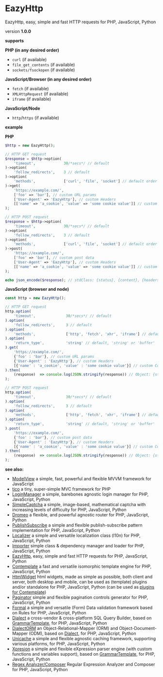 EazyHttp
=========

EazyHttp, easy, simple and fast HTTP requests for PHP, JavaScript, Python

version **1.0.0**

**supports**

**PHP (in any desired order)**

* `curl` (if available)
* `file_get_contents` (if available)
* `sockets/fsockopen` (if available)

**JavaScript/Browser (in any desired order)**

* `fetch` (if available)
* `XMLHttpRequest` (if available)
* `iframe` (if available)

**JavaScript/Node**

* `http`/`https` (if available)

**example**

**PHP**
```php
$http = new EazyHttp();

// HTTP GET request
$response = $http->option(
    'timeout',             30/*secs*/ // default
)->option(
    'follow_redirects',    3 // default
)->option(
    'methods',             ['curl', 'file', 'socket'] // default order
)->get(
    'https://example.com/',
    ['foo' => 'bar'], // custom URL params
    ['User-Agent' => 'EazyHttp'], // custom Headers
    [['name' => 'a_cookie', 'value' => 'some cookie value']] // custom Cookies
);

// HTTP POST request
$response = $http->option(
    'timeout',             30/*secs*/ // default
)->option(
    'follow_redirects',    3 // default
)->option(
    'methods',             ['curl', 'file', 'socket'] // default order
)->post(
    'https://example.com/',
    ['foo' => 'bar'], // custom post data
    ['User-Agent' => 'EazyHttp'], // custom Headers
    [['name' => 'a_cookie', 'value' => 'some cookie value']] // custom Cookies
);

echo json_encode($response); // stdClass: {status}, {content}, {headers}, {cookies}
```

**JavaScript (browser and node)**
```js
const http = new EazyHttp();

// HTTP GET request
http.option(
    'timeout',              30/*secs*/ // default
).option(
    'follow_redirects',     3 // default
).option(
    'methods',              ['http', 'fetch', 'xhr', 'iframe'] // default order
).option(
    'return_type',          'string' // default, 'string' or 'buffer'
).get(
    'https://example.com/',
    {'foo' : 'bar'}, // custom URL params
    {'User-Agent' : 'EazyHttp'}, // custom Headers
    [{'name' : 'a_cookie', 'value' : 'some cookie value'}] // custom Cookies
).then(
    (response)  => console.log(JSON.stringify(response)) // Object: {status}, {content}, {headers}, {cookies}
);

// HTTP POST request
http.option(
    'timeout',              30/*secs*/ // default
).option(
    'follow_redirects',     3 // default
).option(
    'methods',              ['http', 'fetch', 'xhr', 'iframe'] // default order
).option(
    'return_type',          'string' // default, 'string' or 'buffer'
).post(
    'https://example.com/',
    {'foo' : 'bar'}, // custom post data
    {'User-Agent' : 'EazyHttp'}, // custom Headers
    [{'name' : 'a_cookie', 'value' : 'some cookie value'}] // custom Cookies
).then(
    (response)  => console.log(JSON.stringify(response)) // Object: {status}, {content}, {headers}, {cookies}
);
```

**see also:**

* [ModelView](https://github.com/foo123/modelview.js) a simple, fast, powerful and flexible MVVM framework for JavaScript
* [tico](https://github.com/foo123/tico) a tiny, super-simple MVC framework for PHP
* [LoginManager](https://github.com/foo123/LoginManager) a simple, barebones agnostic login manager for PHP, JavaScript, Python
* [SimpleCaptcha](https://github.com/foo123/simple-captcha) a simple, image-based, mathematical captcha with increasing levels of difficulty for PHP, JavaScript, Python
* [Dromeo](https://github.com/foo123/Dromeo) a flexible, and powerful agnostic router for PHP, JavaScript, Python
* [PublishSubscribe](https://github.com/foo123/PublishSubscribe) a simple and flexible publish-subscribe pattern implementation for PHP, JavaScript, Python
* [Localizer](https://github.com/foo123/Localizer) a simple and versatile localization class (l10n) for PHP, JavaScript, Python
* [Importer](https://github.com/foo123/Importer) simple class &amp; dependency manager and loader for PHP, JavaScript, Python
* [EazyHttp](https://github.com/foo123/EazyHttp), easy, simple and fast HTTP requests for PHP, JavaScript, Python
* [Contemplate](https://github.com/foo123/Contemplate) a fast and versatile isomorphic template engine for PHP, JavaScript, Python
* [HtmlWidget](https://github.com/foo123/HtmlWidget) html widgets, made as simple as possible, both client and server, both desktop and mobile, can be used as (template) plugins and/or standalone for PHP, JavaScript, Python (can be used as [plugins for Contemplate](https://github.com/foo123/Contemplate/blob/master/src/js/plugins/plugins.txt))
* [Paginator](https://github.com/foo123/Paginator)  simple and flexible pagination controls generator for PHP, JavaScript, Python
* [Formal](https://github.com/foo123/Formal) a simple and versatile (Form) Data validation framework based on Rules for PHP, JavaScript, Python
* [Dialect](https://github.com/foo123/Dialect) a cross-vendor &amp; cross-platform SQL Query Builder, based on [GrammarTemplate](https://github.com/foo123/GrammarTemplate), for PHP, JavaScript, Python
* [DialectORM](https://github.com/foo123/DialectORM) an Object-Relational-Mapper (ORM) and Object-Document-Mapper (ODM), based on [Dialect](https://github.com/foo123/Dialect), for PHP, JavaScript, Python
* [Unicache](https://github.com/foo123/Unicache) a simple and flexible agnostic caching framework, supporting various platforms, for PHP, JavaScript, Python
* [Xpresion](https://github.com/foo123/Xpresion) a simple and flexible eXpression parser engine (with custom functions and variables support), based on [GrammarTemplate](https://github.com/foo123/GrammarTemplate), for PHP, JavaScript, Python
* [Regex Analyzer/Composer](https://github.com/foo123/RegexAnalyzer) Regular Expression Analyzer and Composer for PHP, JavaScript, Python
